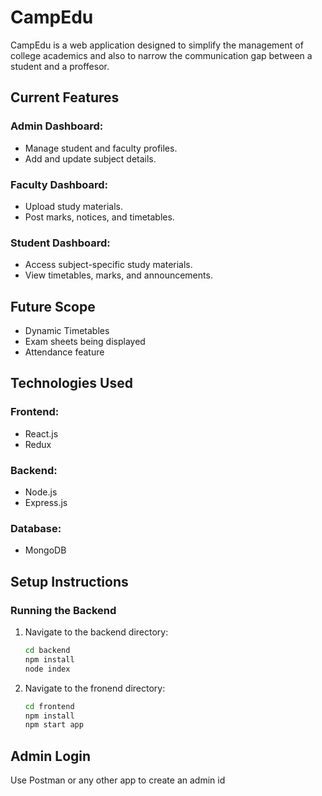 # CampEdu

CampEdu is a web application designed to simplify the management of college academics and also to narrow the communication gap between a student and a proffesor. 
## Current Features

### Admin Dashboard:
- Manage student and faculty profiles.
- Add and update subject details.
  

### Faculty Dashboard:
- Upload study materials.
- Post marks, notices, and timetables.

### Student Dashboard:
- Access subject-specific study materials.
- View timetables, marks, and announcements.

## Future Scope
- Dynamic Timetables
- Exam sheets being displayed
- Attendance feature

## Technologies Used

### Frontend:
- React.js
- Redux

### Backend:
- Node.js
- Express.js

### Database:
- MongoDB

## Setup Instructions

### Running the Backend
1. Navigate to the backend directory:
   ```bash
   cd backend
   npm install
   node index

   ```
2. Navigate to the fronend directory:
    ```bash
   cd frontend
   npm install
   npm start app

   ```

## Admin Login 

Use Postman or any other app to create an admin id 


   
